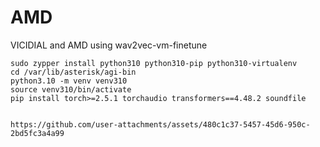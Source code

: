 # AMD
VICIDIAL and AMD using wav2vec-vm-finetune

````
sudo zypper install python310 python310-pip python310-virtualenv
cd /var/lib/asterisk/agi-bin
python3.10 -m venv venv310
source venv310/bin/activate
pip install torch>=2.5.1 torchaudio transformers==4.48.2 soundfile


https://github.com/user-attachments/assets/480c1c37-5457-45d6-950c-2bd5fc3a4a99

